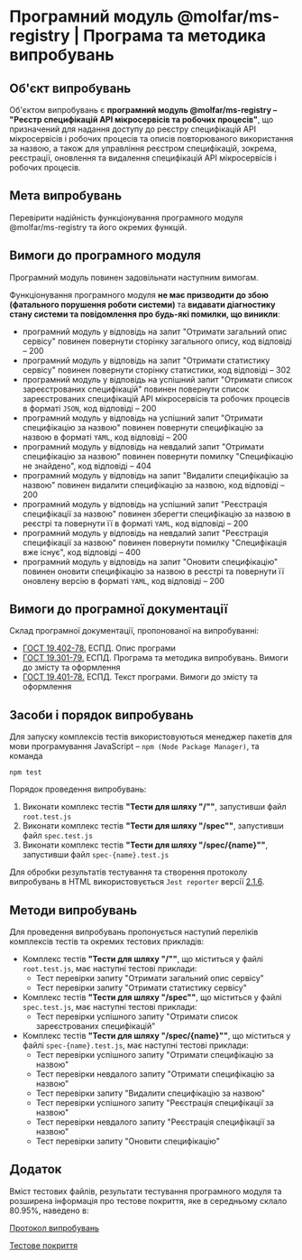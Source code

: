 # Програмний модуль @molfar/ms-registry | Програма та методика випробувань

## Об'єкт випробувань

Об'єктом випробувань є **програмний модуль @molfar/ms-registry – "Реєстр специфікацій API мікросервісів та робочих процесів"**, що призначений для надання доступу до реєстру специфікацій API мікросервісів і робочих процесів та описів повторюваного використання за назвою, а також для управління реєстром специфікацій, зокрема, реєстрації, оновлення та видалення специфікацій API мікросервісів і робочих процесів.

## Мета випробувань

Перевірити надійність функціонування програмного модуля @molfar/ms-registry та його окремих функцій. 

## Вимоги до програмного модуля

Програмний модуль повинен задовільнати наступним вимогам. 

Функціонування програмного модуля **не має призводити до збою (фатального порушення роботи системи)** та **видавати діагностику стану системи та повідомлення про будь-які помилки, що виникли**:
- програмний модуль у відповідь на запит "Отримати загальний опис сервісу" повинен повернути сторінку загального опису, код відповіді – 200
- програмний модуль у відповідь на запит "Отримати статистику сервісу" повинен повернути сторінку статистики, код відповіді – 302
- програмний модуль у відповідь на успішний запит "Отримати список зареєстрованих специфікацій" повинен повернути список зареєстрованих специфікацій API мікросервісів та робочих процесів в форматі `JSON`, код відповіді – 200
- програмний модуль у відповідь на успішний запит "Отримати специфікацію за назвою" повинен повернути специфікацію за назвою в форматі `YAML`, код відповіді – 200
- програмний модуль у відповідь на невдалий запит "Отримати специфікацію за назвою" повинен повернути помилку "Специфікацію не знайдено", код відповіді – 404
- програмний модуль у відповідь на запит "Видалити специфікацію за назвою" повинен видалити специфікацію за назвою, код відповіді – 200
- програмний модуль у відповідь на успішний запит "Реєстрація специфікації за назвою" повинен зберегти специфікацію за назвою в реєстрі та повернути її в форматі `YAML`, код відповіді – 200
- програмний модуль у відповідь на невдалий запит "Реєстрація специфікації за назвою" повинен повернути помилку "Специфікація вже існує", код відповіді – 400
- програмний модуль у відповідь на запит "Оновити специфікацію" повинен оновити специфікацію за назвою в реєстрі та повернути її оновлену версію в форматі `YAML`, код відповіді – 200

## Вимоги до програмної документації

Склад програмної документації, пропонованої на випробуванні:
- [ГОСТ 19.402-78.](https://docs.cntd.ru/document/1200007652) ЕСПД. Опис програми
- [ГОСТ 19.301-79.](https://docs.cntd.ru/document/1200007650) ЕСПД. Програма та методика випробувань. Вимоги до змісту та оформлення
- [ГОСТ 19.401-78.](https://docs.cntd.ru/document/1200007651) ЕСПД. Текст програми. Вимоги до змісту та оформлення

## Засоби і порядок випробувань

Для запуску комплексів тестів використовуються менеджер пакетів для мови програмування JavaScript – `npm (Node Package Manager)`, та команда

```shell
npm test
```

Порядок проведення випробувань:
1. Виконати комплекс тестів **"Тести для шляху "/""**, запустивши файл `root.test.js`
2. Виконати комплекс тестів **"Тести для шляху "/spec""**, запустивши файл `spec.test.js`
3. Виконати комплекс тестів **"Тести для шляху "/spec/{name}""**, запустивши файл `spec-{name}.test.js`

Для обробки результатів тестування та створення протоколу випробувань в HTML використовується `Jest reporter` версії [2.1.6](https://www.npmjs.com/package/jest-html-reporters/v/2.1.6).

## Методи випробувань

Для проведення випробувань пропонується наступий переліків комплексів тестів та окремих тестових прикладів:
- Комплекс тестів **"Тести для шляху "/""**, що міститься у файлі `root.test.js`, має наступні тестові приклади:
	- Тест перевірки запиту "Отримати загальний опис сервісу"
	- Тест перевірки запиту "Отримати статистику сервісу"
- Комплекс тестів **"Тести для шляху "/spec""**, що міститься у файлі `spec.test.js`, має наступні тестові приклади:
	- Тест перевірки успішного запиту "Отримати список зареєстрованих специфікацій"
- Комплекс тестів **"Тести для шляху "/spec/{name}""**, що міститься у файлі `spec-{name}.test.js`, має наступні тестові приклади:
	- Тест перевірки успішного запиту "Отримати специфікацію за назвою"
	- Тест перевірки невдалого запиту "Отримати специфікацію за назвою"
	- Тест перевірки запиту "Видалити специфікацію за назвою"
	- Тест перевірки успішного запиту "Реєстрація специфікації за назвою"
	- Тест перевірки невдалого запиту "Реєстрація специфікації за назвою"
	- Тест перевірки запиту "Оновити специфікацію"

## Додаток

Вміст тестових файлів, результати тестування програмного модуля та розширена інформація про тестове покриття, яке в середньому склало 80.95%, наведено в:

<a href="../testReport/test-report.html" target="blank">Протокол випробувань</a>

<a href="../coverage/lcov-report/index.html" target="blank">Тестове покриття</a>
